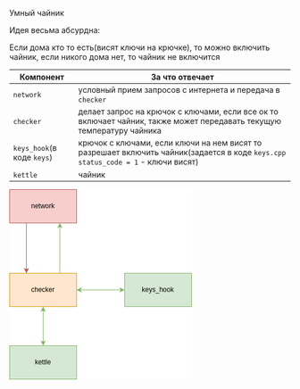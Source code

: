 Умный чайник

Идея весьма абсурдна:

Если дома кто то есть(висят ключи на крючке), то можно включить чайник, если никого дома нет, то чайник не включится

|Компонент|За что отвечает|
|-----|-----|
|`network`|условный прием запросов с интернета и передача в `checker`|
|`checker`|делает запрос на крючок с ключами, если все ок то включает чайник, также может передавать текущую температуру чайника|
|`keys_hook`(в коде `keys`)|крючок с ключами, если ключи на нем висят то разрешает включить чайник(задается в коде `keys.cpp` `status_code = 1` - ключи висят)|
|`kettle`| чайник|

![arch](imgs/smart_home1.drawio.png)